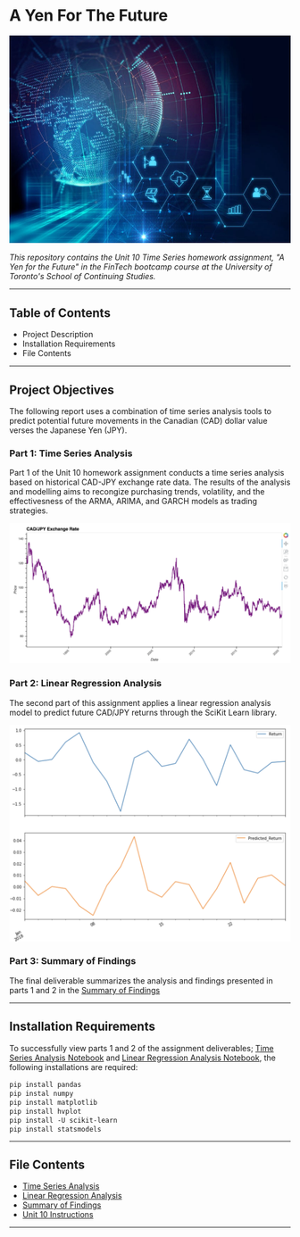 # A Yen For The Future

![intro_photo](Images/introimg.jpeg)

*This repository contains the Unit 10 Time Series homework assignment, "A Yen for the Future"  in the FinTech bootcamp course at the University of Toronto's School of Continuing Studies.*

---

## Table of Contents

- Project Description
- Installation Requirements
- File Contents

---

## Project Objectives 

The following report uses a combination of time series analysis tools to predict potential future movements in the Canadian (CAD) dollar value verses the Japanese Yen (JPY). 

### Part 1: Time Series Analysis 

Part 1 of the Unit 10 homework assignment conducts a time series analysis based on historical CAD-JPY exchange rate data. The results of the analysis and modelling aims to recongize purchasing trends, volatility, and the effectivesness of the ARMA, ARIMA, and GARCH models as trading strategies. 

![ex.rate_plot](Images/hv_exchange_rate_plot.png)

### Part 2: Linear Regression Analysis 

The second part of this assignment applies a linear regression analysis model to predict future CAD/JPY returns through the SciKit Learn library. 

![linearregression](Images/linear_regression.png)

### Part 3: Summary of Findings 

The final deliverable summarizes the analysis and findings presented in parts 1 and 2 in the [Summary of Findings](Summary_of_Findings.md)

---

## Installation Requirements

To successfully view parts 1 and 2 of the assignment deliverables; [Time Series Analysis Notebook](Time_Series_Analysis.ipynb) and [Linear Regression Analysis Notebook](Regression_Analysis.ipynb), the following installations are required: 

```
pip install pandas
pip instal numpy
pip install matplotlib
pip install hvplot
pip install -U scikit-learn
pip install statsmodels
```

---

## File Contents

- [Time Series Analysis](Time_Series_Analysis.ipynb)
- [Linear Regression Analysis](Regression_Analysis.ipynb)
- [Summary of Findings](Summary_of_Findings.md)
- [Unit 10 Instructions](Unit10_Instructions.md)

---